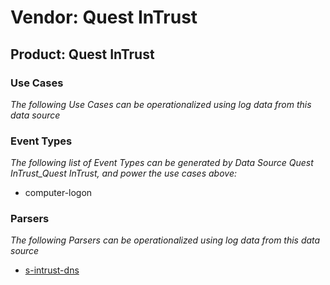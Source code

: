 Vendor: Quest InTrust
=====================
Product: Quest InTrust
----------------------

### Use Cases

_The following Use Cases can be operationalized using log data from this data source_



### Event Types

_The following list of Event Types can be generated by Data Source Quest InTrust_Quest InTrust, and power the use cases above:_

- computer-logon


### Parsers

_The following Parsers can be operationalized using log data from this data source_

* [s-intrust-dns](../Parsers/parserContent_s-intrust-dns.md)
